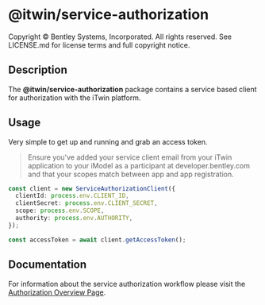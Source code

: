 # @itwin/service-authorization

Copyright © Bentley Systems, Incorporated. All rights reserved. See LICENSE.md for license terms and full copyright notice.

## Description

The **@itwin/service-authorization** package contains a service based client for authorization with the iTwin platform.

## Usage

Very simple to get up and running and grab an access token.

> Ensure you've added your service client email from your iTwin application to your iModel as a participant at developer.bentley.com and that your scopes match between app and app registration.

```typescript
const client = new ServiceAuthorizationClient({
  clientId: process.env.CLIENT_ID,
  clientSecret: process.env.CLIENT_SECRET,
  scope: process.env.SCOPE,
  authority: process.env.AUTHORITY,
});

const accessToken = await client.getAccessToken();
```

## Documentation

For information about the service authorization workflow please visit the [Authorization Overview Page](https://developer.bentley.com/apis/overview/authorization/#authorizingservicemachinetomachine).
